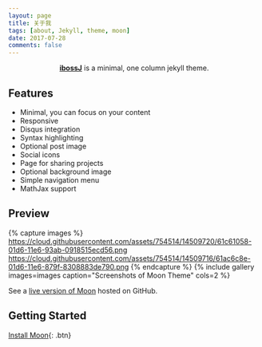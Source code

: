 ```yaml
---
layout: page
title: 关于我
tags: [about, Jekyll, theme, moon]
date: 2017-07-28
comments: false
---
```

    
<center><a href="http://jiezongnewstar.github.io/ibossJ"><b>ibossJ</b></a> is a minimal, one column jekyll theme.</center>

## Features
* Minimal, you can focus on your content
* Responsive
* Disqus integration
* Syntax highlighting
* Optional post image
* Social icons
* Page for sharing projects
* Optional background image
* Simple navigation menu
* MathJax support

## Preview

{% capture images %}
    https://cloud.githubusercontent.com/assets/754514/14509720/61c61058-01d6-11e6-93ab-0918515ecd56.png
    https://cloud.githubusercontent.com/assets/754514/14509716/61ac6c8e-01d6-11e6-879f-8308883de790.png
{% endcapture %}
{% include gallery images=images caption="Screenshots of Moon Theme" cols=2 %}

See a [live version of Moon](http://taylantatli.github.io/Moon) hosted on GitHub.

## Getting Started
      
[Install Moon](https://github.com/jiezongnewstar/ibossJ){: .btn}

